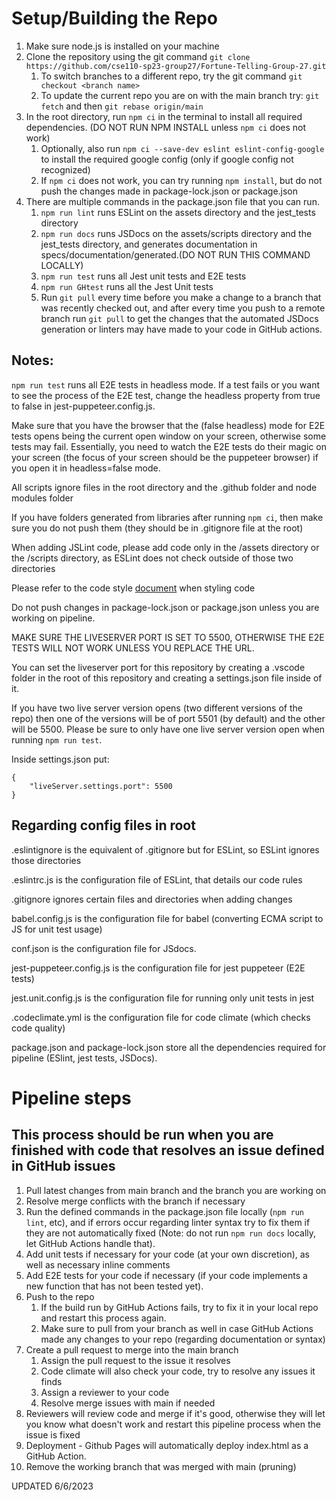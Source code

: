 # Setup/Building the Repo

1. Make sure node.js is installed on your machine
2. Clone the repository using the git command ```git clone https://github.com/cse110-sp23-group27/Fortune-Telling-Group-27.git```
   1. To switch branches to a different repo, try the git command ```git checkout <branch name>```
   2. To update the current repo you are on with the main branch try: ```git fetch``` and then ```git rebase origin/main```
3. In the root directory, run ```npm ci``` in the terminal to install all required dependencies. (DO NOT RUN NPM INSTALL unless `npm ci` does not work)
   1. Optionally, also run ```npm ci --save-dev eslint eslint-config-google``` to install the required google config (only if google config not recognized)
   2. If ```npm ci``` does not work, you can try running `npm install`, but do not push the changes made in package-lock.json or package.json
4. There are multiple commands in the package.json file that you can run.
   1. ```npm run lint``` runs ESLint on the assets directory and the jest_tests directory
   2. ```npm run docs``` runs JSDocs on the assets/scripts directory and the jest_tests directory, and generates documentation in specs/documentation/generated.(DO NOT RUN THIS COMMAND LOCALLY)
   3. ```npm run test``` runs all Jest unit tests and E2E tests
   4. ```npm run GHtest``` runs all the Jest Unit tests
   5. Run `git pull` every time before you make a change to a branch that was recently checked out, and after every time you push to a remote branch run `git pull` to get the changes that the automated JSDocs generation or linters may have made to your code in GitHub actions.

## Notes:

`npm run test` runs all E2E tests in headless mode. If a test fails or you want to see the process of the E2E test, change the headless property from true to false in jest-puppeteer.config.js.

Make sure that you have the browser that the (false headless) mode for E2E tests opens being the current open window on your screen, otherwise some tests may fail. Essentially, you need to watch the E2E tests do their magic on your screen (the focus of your screen should be the puppeteer browser) if you open it in headless=false mode. 

All scripts ignore files in the root directory and the .github folder and node modules folder

If you have folders generated from libraries after running `npm ci`, then make sure you do not push them (they should be in .gitignore file at the root)

When adding JSLint code, please add code only in the /assets directory or the /scripts directory, as ESLint does not check outside of those two directories

Please refer to the code style [document](/specs/documentation/codestyle.md) when styling code

Do not push changes in package-lock.json or package.json unless you are working on pipeline.

MAKE SURE THE LIVESERVER PORT IS SET TO 5500, OTHERWISE THE E2E TESTS WILL NOT WORK UNLESS YOU REPLACE THE URL.

You can set the liveserver port for this repository by creating a .vscode folder in the root of this repository and creating a settings.json file inside of it. 

If you have two live server version opens (two different versions of the repo) then one of the versions will be of port 5501 (by default) and the other will be 5500. Please be sure to only have one live server version open when running `npm run test`.

Inside settings.json put:

```
{
    "liveServer.settings.port": 5500
}
```

## Regarding config files in root

.eslintignore is the equivalent of .gitignore but for ESLint, so ESLint ignores those directories

.eslintrc.js is the configuration file of ESLint, that details our code rules

.gitignore ignores certain files and directories when adding changes

babel.config.js is the configuration file for babel (converting ECMA script to JS for unit test usage)

conf.json is the configuration file for JSdocs.

jest-puppeteer.config.js is the configuration file for jest puppeteer (E2E tests)

jest.unit.config.js is the configuration file for running only unit tests in jest

.codeclimate.yml is the configuration file for code climate (which checks code quality)

package.json and package-lock.json store all the dependencies required for pipeline (ESlint, jest tests, JSDocs).

# Pipeline steps
## This process should be run when you are finished with code that resolves an issue defined in GitHub issues


1. Pull latest changes from main branch and the branch you are working on
2. Resolve merge conflicts with the branch if necessary
3. Run the defined commands in the package.json file locally (```npm run lint```, etc), and if errors occur regarding linter syntax try to fix them if they are not automatically fixed (Note: do not run ```npm run docs``` locally, let GitHub Actions handle that).
4. Add unit tests if necessary for your code (at your own discretion), as well as necessary inline comments
5. Add E2E tests for your code if necessary (if your code implements a new function that has not been tested yet).
7. Push to the repo
   1. If the build run by GitHub Actions fails, try to fix it in your local repo and restart this process again.
   2. Make sure to pull from your branch as well in case GitHub Actions made any changes to your repo (regarding documentation or syntax)
8. Create a pull request to merge into the main branch 
   1. Assign the pull request to the issue it resolves
   2. Code climate will also check your code, try to resolve any issues it finds
   3. Assign a reviewer to your code
   4. Resolve merge issues with main if needed
9. Reviewers will review code and merge if it's good, otherwise they will let you know what doesn't work and restart this pipeline process when the issue is fixed
10. Deployment - Github Pages will automatically deploy index.html as a GitHub Action.
11. Remove the working branch that was merged with main (pruning)

UPDATED 6/6/2023
